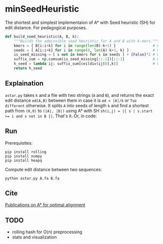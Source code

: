 # minSeedHeuristic

The shortest and simplest implementaion of A* with Seed heuristic (SH) for edit distance. For pedagogical purposes.

```Python
def build_seed_heuristic(A, B, k):
    """Builds the admissible seed heuristic for A and B with k-mers."""
    kmers = { B[i:i+k] for i in range(len(B)-k+1) }                 # O(nk), O(n) with rolling hash (Rabin-Karp)
    seeds = [ A[i:i+k] for i in range(0, len(A)-k+1, k) ]           # O(n)   
    is_seed_missing = [ s not in kmers for s in seeds ] + [False]*2 # O(n)
    suffix_sum = np.cumsum(is_seed_missing[::-1])[::-1]             # O(n)
    h_seed = lambda ij: suffix_sum[ceildiv(ij[0],k)]                # O(1)
    return h_seed
```

## Explaination

`astar.py` takes `k` and a file with two strings (`A` and `B`), and returns the
exact edit distance `ed(A,B)` between them in case it is `ed < |A|/k` or `Too different` otherwise. It splits `A` into seeds of length `k` and find a shortest path from `(0,0)` to `(|A|, |B|)` using A* with SH `sh(i,j) = |{ s | s.start >= i and s not in B }|`. That's it. Or, in code:

## Run

Prerequisites:
```
pip install rolling
pip install numpy
pip install heapq
```

Compute edit distance between two sequences:
```
python astar.py A.fa B.fa
```

## Cite

[Publications on A* for optimal alignment](https://pesho-ivanov.github.io/#A*%20for%20optimal%20sequence%20alignment)

## TODO
* rolling hash for O(n) preprocessing
* stats and visualization

